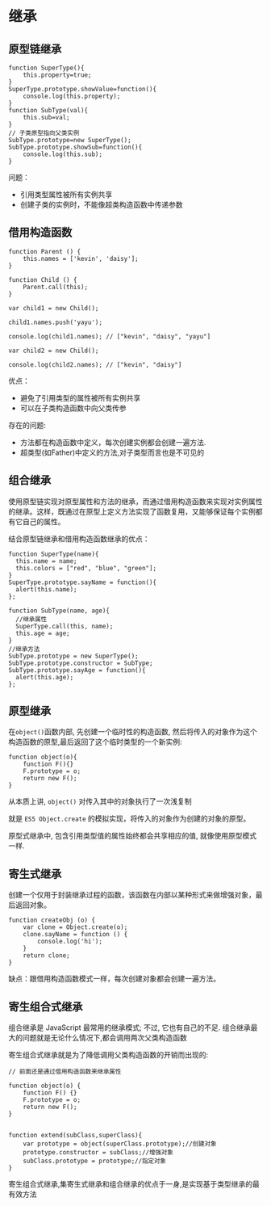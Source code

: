 # 继承

## 原型链继承

```
function SuperType(){
    this.property=true;
}
SuperType.prototype.showValue=function(){
    console.log(this.property);
}
function SubType(val){
    this.sub=val;
}
// 子类原型指向父类实例
SubType.prototype=new SuperType();
SubType.prototype.showSub=function(){
    console.log(this.sub);
}
```

问题：
- 引用类型属性被所有实例共享
- 创建子类的实例时，不能像超类构造函数中传递参数

## 借用构造函数

```
function Parent () {
    this.names = ['kevin', 'daisy'];
}

function Child () {
    Parent.call(this);
}

var child1 = new Child();

child1.names.push('yayu');

console.log(child1.names); // ["kevin", "daisy", "yayu"]

var child2 = new Child();

console.log(child2.names); // ["kevin", "daisy"]
```

优点：

- 避免了引用类型的属性被所有实例共享
- 可以在子类构造函数中向父类传参

存在的问题:

- 方法都在构造函数中定义，每次创建实例都会创建一遍方法.
- 超类型(如Father)中定义的方法,对子类型而言也是不可见的

## 组合继承

使用原型链实现对原型属性和方法的继承，而通过借用构造函数来实现对实例属性的继承。这样，既通过在原型上定义方法实现了函数复用，又能够保证每个实例都有它自己的属性。

结合原型链继承和借用构造函数继承的优点：
```
function SuperType(name){ 
  this.name = name; 
  this.colors = ["red", "blue", "green"]; 
} 
SuperType.prototype.sayName = function(){ 
  alert(this.name);
}; 

function SubType(name, age){ 
  //继承属性
  SuperType.call(this, name);  
  this.age = age; 
} 
//继承方法
SubType.prototype = new SuperType(); 
SubType.prototype.constructor = SubType; 
SubType.prototype.sayAge = function(){ 
  alert(this.age); 
};
```

## 原型继承

在`object()`函数内部, 先创建一个临时性的构造函数, 然后将传入的对象作为这个构造函数的原型,最后返回了这个临时类型的一个新实例:
```
function object(o){
    function F(){}
    F.prototype = o;
    return new F();
}
```
从本质上讲, `object()` 对传入其中的对象执行了一次浅复制

就是 `ES5 Object.create` 的模拟实现，将传入的对象作为创建的对象的原型。

原型式继承中, 包含引用类型值的属性始终都会共享相应的值, 就像使用原型模式一样.

## 寄生式继承
创建一个仅用于封装继承过程的函数，该函数在内部以某种形式来做增强对象，最后返回对象。
```
function createObj (o) {
    var clone = Object.create(o);
    clone.sayName = function () {
        console.log('hi');
    }
    return clone;
}
```
缺点：跟借用构造函数模式一样，每次创建对象都会创建一遍方法。

## 寄生组合式继承
组合继承是 JavaScript 最常用的继承模式; 不过, 它也有自己的不足. 组合继承最大的问题就是无论什么情况下,都会调用两次父类构造函数

寄生组合式继承就是为了降低调用父类构造函数的开销而出现的:
```
// 前面还是通过借用构造函数来继承属性

function object(o) {
    function F() {}
    F.prototype = o;
    return new F();
}


function extend(subClass,superClass){
    var prototype = object(superClass.prototype);//创建对象
    prototype.constructor = subClass;//增强对象
    subClass.prototype = prototype;//指定对象
}
```
寄生组合式继承,集寄生式继承和组合继承的优点于一身,是实现基于类型继承的最有效方法